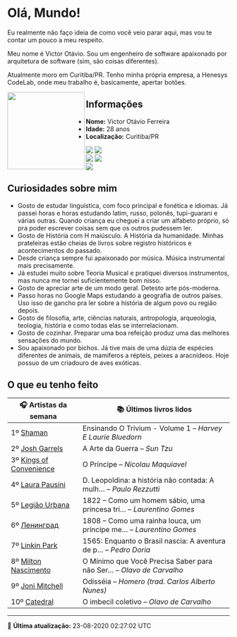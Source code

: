 # Olá, Mundo!

Eu realmente não faço ideia de como você veio parar aqui, mas vou te contar um pouco a meu respeito.

Meu nome é Victor Otávio. Sou um engenheiro de software apaixonado por arquitetura de software (sim, são coisas diferentes).

Atualmente moro em Curitiba/PR. Tenho minha própria empresa, a Henesys CodeLab, onde meu trabalho é, basicamente, apertar botões.

<img align="left" src="https://github.com/vctrtvfrrr/vctrtvfrrr/raw/master/octocat.png" alt="" width="175" />

## Informações

- **Nome:** Victor Otávio Ferreira
- **Idade:** 28 anos
- **Localização:** Curitiba/PR

[![](https://img.shields.io/badge/LinkedIn-victorotavio-blue)](https://www.linkedin.com/in/victorotavio/) [![](https://img.shields.io/badge/Twitter-@vctrtvfrrr-blue)](https://twitter.com/vctrtvfrrr)  
[![](https://img.shields.io/badge/GitHub-vctrtvfrrr-24292e)](https://github.com/vctrtvfrrr) [![](https://img.shields.io/badge/GitLab-vctrtvfrrr-ec5d16)](https://gitlab.com/vctrtvfrrr)  
[![](https://img.shields.io/badge/Email-victor@otavioferreira.com.br-red)](mailto:victor@otavioferreira.com.br)  

## Curiosidades sobre mim

-   Gosto de estudar linguística, com foco principal e fonética e idiomas. Já passei horas e horas estudando latim, russo, polonês, tupi-guarani e várias outras. Quando criança eu cheguei a criar um alfabeto próprio, só pra poder escrever coisas sem que os outros pudessem ler.
-   Gosto de História com H maiúsculo. A História da humanidade. Minhas prateleiras estão cheias de livros sobre registro históricos e acontecimentos do passado.
-   Desde criança sempre fui apaixonado por música. Música instrumental mais precisamente.
-   Já estudei muito sobre Teoria Musical e pratiquei diversos instrumentos, mas nunca me tornei suficientemente bom nisso.
-   Gosto de apreciar arte de um modo geral. Detesto arte pós-moderna.
-   Passo horas no Google Maps estudando a geografia de outros países. Uso isso de gancho pra ler sobre a história de algum povo ou região depois.
-   Gosto de filosofia, arte, ciências naturais, antropologia, arqueologia, teologia, história e como todas elas se interrelacionam.
-   Gosto de cozinhar. Preparar uma boa refeição produz uma das melhores sensações do mundo.
-   Sou apaixonado por bichos. Já tive mais de uma dúzia de espécies diferentes de animais, de mamiferos a répteis, peixes a aracnídeos. Hoje possuo de um criadouro de aves exóticas.


## O que eu tenho feito

|                                      🎧 Artistas da semana                                       |                      📚 Últimos livros lidos                      |
|--------------------------------------------------------------------------------------------------|-------------------------------------------------------------------|
| 1º [Shaman](https://www.last.fm/music/Shaman)                                                    | Ensinando O Trivium - Volume 1	–	_Harvey E Laurie Bluedorn_         |
| 2º [Josh Garrels](https://www.last.fm/music/Josh+Garrels)                                        | A Arte da Guerra	–	_Sun Tzu_                                        |
| 3º [Kings of Convenience](https://www.last.fm/music/Kings+of+Convenience)                        | O Príncipe	–	_Nicolau Maquiavel_                                    |
| 4º [Laura Pausini](https://www.last.fm/music/Laura+Pausini)                                      | D. Leopoldina: a história não contada: A mulh…	–	_Paulo Rezzutti_   |
| 5º [Legião Urbana](https://www.last.fm/music/Legi%C3%A3o+Urbana)                                 | 1822 – Como um homem sábio, uma princesa tri…	–	_Laurentino Gomes_  |
| 6º [Ленинград](https://www.last.fm/music/%D0%9B%D0%B5%D0%BD%D0%B8%D0%BD%D0%B3%D1%80%D0%B0%D0%B4) | 1808 – Como uma rainha louca, um príncipe me…	–	_Laurentino Gomes_  |
| 7º [Linkin Park](https://www.last.fm/music/Linkin+Park)                                          | 1565: Enquanto o Brasil nascia: A aventura de p…	–	_Pedro Doria_    |
| 8º [Milton Nascimento](https://www.last.fm/music/Milton+Nascimento)                              | O Mínimo que Você Precisa Saber para não Ser…	–	_Olavo de Carvalho_ |
| 9º [Joni Mitchell](https://www.last.fm/music/Joni+Mitchell)                                      | Odisséia	–	_Homero (trad. Carlos Alberto Nunes)_                    |
| 10º [Catedral](https://www.last.fm/music/Catedral)                                               | O imbecil coletivo	–	_Olavo de Carvalho_                            |


---

🚀 **Última atualização:** 23-08-2020 02:27:02 UTC